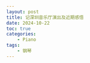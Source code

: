 ```yaml
---
layout: post
title: 记深圳音乐厅演出及近期感悟
date: 2024-10-22
toc: true
categories:
    - Piano
tags:
    - 钢琴
---
```



